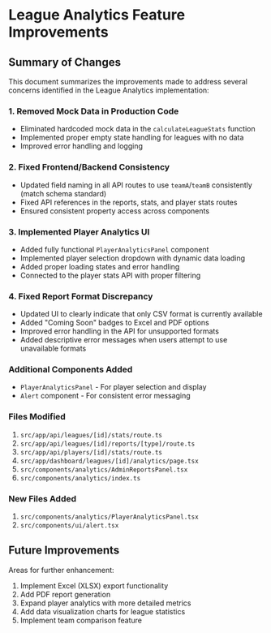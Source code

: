 # League Analytics Feature Improvements

## Summary of Changes

This document summarizes the improvements made to address several concerns identified in the League Analytics implementation:

### 1. Removed Mock Data in Production Code
- Eliminated hardcoded mock data in the `calculateLeagueStats` function
- Implemented proper empty state handling for leagues with no data
- Improved error handling and logging

### 2. Fixed Frontend/Backend Consistency
- Updated field naming in all API routes to use `teamA`/`teamB` consistently (match schema standard)
- Fixed API references in the reports, stats, and player stats routes
- Ensured consistent property access across components

### 3. Implemented Player Analytics UI
- Added fully functional `PlayerAnalyticsPanel` component
- Implemented player selection dropdown with dynamic data loading
- Added proper loading states and error handling
- Connected to the player stats API with proper filtering

### 4. Fixed Report Format Discrepancy
- Updated UI to clearly indicate that only CSV format is currently available
- Added "Coming Soon" badges to Excel and PDF options
- Improved error handling in the API for unsupported formats
- Added descriptive error messages when users attempt to use unavailable formats

### Additional Components Added
- `PlayerAnalyticsPanel` - For player selection and display
- `Alert` component - For consistent error messaging

### Files Modified
1. `src/app/api/leagues/[id]/stats/route.ts`
2. `src/app/api/leagues/[id]/reports/[type]/route.ts`
3. `src/app/api/players/[id]/stats/route.ts`
4. `src/app/dashboard/leagues/[id]/analytics/page.tsx`
5. `src/components/analytics/AdminReportsPanel.tsx`
6. `src/components/analytics/index.ts`

### New Files Added
1. `src/components/analytics/PlayerAnalyticsPanel.tsx`
2. `src/components/ui/alert.tsx`

## Future Improvements

Areas for further enhancement:

1. Implement Excel (XLSX) export functionality
2. Add PDF report generation
3. Expand player analytics with more detailed metrics
4. Add data visualization charts for league statistics
5. Implement team comparison feature